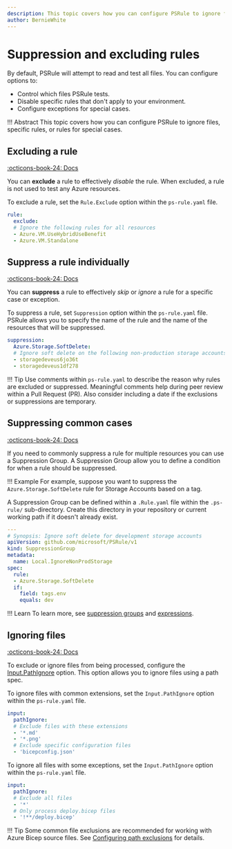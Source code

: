 ```yaml
---
description: This topic covers how you can configure PSRule to ignore files, specific rules, or rules for special cases.
author: BernieWhite
---
```


# Suppression and excluding rules

By default, PSRule will attempt to read and test all files.
You can configure options to:

- Control which files PSRule tests.
- Disable specific rules that don't apply to your environment.
- Configure exceptions for special cases.

!!! Abstract
    This topic covers how you can configure PSRule to ignore files, specific rules, or rules for special cases.

## Excluding a rule

[:octicons-book-24: Docs][1]

You can **exclude** a rule to effectively _disable_ the rule.
When excluded, a rule is not used to test any Azure resources.

To exclude a rule, set the `Rule.Exclude` option within the `ps-rule.yaml` file.

```yaml title="ps-rule.yaml"
rule:
  exclude:
  # Ignore the following rules for all resources
  - Azure.VM.UseHybridUseBenefit
  - Azure.VM.Standalone
```

  [1]: https://aka.ms/ps-rule/options#ruleexclude

## Suppress a rule individually

[:octicons-book-24: Docs][2]

You can **suppress** a rule to effectively _skip_ or _ignore_ a rule for a specific case or exception.

To suppress a rule, set `Suppression` option within the `ps-rule.yaml` file.
PSRule allows you to specify the name of the rule and the name of the resources that will be suppressed.

```yaml title="ps-rule.yaml"
suppression:
  Azure.Storage.SoftDelete:
  # Ignore soft delete on the following non-production storage accounts
  - storagedeveus6jo36t
  - storagedeveus1df278
```

!!! Tip
    Use comments within `ps-rule.yaml` to describe the reason why rules are excluded or suppressed.
    Meaningful comments help during peer review within a Pull Request (PR).
    Also consider including a date if the exclusions or suppressions are temporary.

  [2]: https://aka.ms/ps-rule/options#suppression

## Suppressing common cases

[:octicons-book-24: Docs][3]

If you need to commonly suppress a rule for multiple resources you can use a Suppression Group.
A Suppression Group allow you to define a condition for when a rule should be suppressed.

!!! Example
    For example, suppose you want to suppress the `Azure.Storage.SoftDelete` rule for Storage Accounts based on a tag.

A Suppression Group can be defined within a `.Rule.yaml` file within the `.ps-rule/` sub-directory.
Create this directory in your repository or current working path if it doesn't already exist.

```yaml title=".ps-rule/Suppression.Rule.yaml"
---
# Synopsis: Ignore soft delete for development storage accounts
apiVersion: github.com/microsoft/PSRule/v1
kind: SuppressionGroup
metadata:
  name: Local.IgnoreNonProdStorage
spec:
  rule:
  - Azure.Storage.SoftDelete
  if:
    field: tags.env
    equals: dev
```

!!! Learn
    To learn more, see [suppression groups][3] and [expressions][4].

  [3]: https://microsoft.github.io/PSRule/v2/concepts/PSRule/en-US/about_PSRule_SuppressionGroups/
  [4]: https://microsoft.github.io/PSRule/v2/concepts/PSRule/en-US/about_PSRule_Expressions/

## Ignoring files

[:octicons-book-24: Docs][5]

To exclude or ignore files from being processed, configure the [Input.PathIgnore][5] option.
This option allows you to ignore files using a path spec.

To ignore files with common extensions, set the `Input.PathIgnore` option within the `ps-rule.yaml` file.

```yaml title="ps-rule.yaml"
input:
  pathIgnore:
  # Exclude files with these extensions
  - '*.md'
  - '*.png'
  # Exclude specific configuration files
  - 'bicepconfig.json'
```

To ignore all files with some exceptions, set the `Input.PathIgnore` option within the `ps-rule.yaml` file.

```yaml title="ps-rule.yaml"
input:
  pathIgnore:
  # Exclude all files
  - '*'
  # Only process deploy.bicep files
  - '!**/deploy.bicep'
```

!!! Tip
    Some common file exclusions are recommended for working with Azure Bicep source files.
    See [Configuring path exclusions][6] for details.

  [5]: https://aka.ms/ps-rule/options#inputpathignore
  [6]: ../using-bicep.md#configuring-path-exclusions

